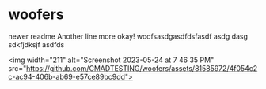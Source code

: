 # woofers
newer readme
Another line
more
okay!
woofsasdgasdfdsfasdf
asdg
dasg
sdkfjdksjf
asdfds

\<img width="211" alt="Screenshot 2023-05-24 at 7 46 35 PM" src="https://github.com/CMADTESTING/woofers/assets/81585972/4f054c2c-ac94-406b-ab69-e57ce89bc9dd">
